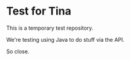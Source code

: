 # Test for Tina

This is a temporary test repository.

We're testing using Java to do stuff via the API.

So close.
